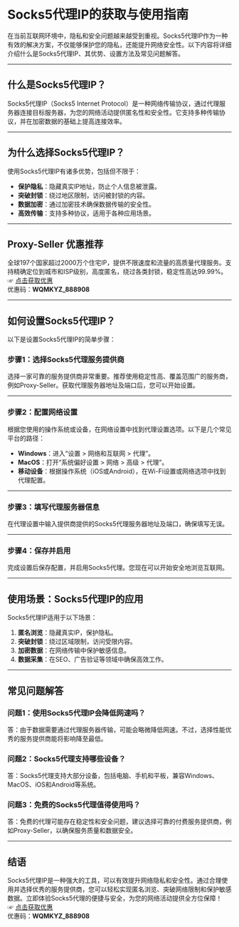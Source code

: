 # Socks5代理IP的获取与使用指南

在当前互联网环境中，隐私和安全问题越来越受到重视。Socks5代理IP作为一种有效的解决方案，不仅能够保护您的隐私，还能提升网络安全性。以下内容将详细介绍什么是Socks5代理IP、其优势、设置方法及常见问题解答。

---

## 什么是Socks5代理IP？

Socks5代理IP（Socks5 Internet Protocol）是一种网络传输协议，通过代理服务器连接目标服务器，为您的网络活动提供匿名性和安全性。它支持多种传输协议，并在加密数据的基础上提高连接效率。

---

## 为什么选择Socks5代理IP？

使用Socks5代理IP有诸多优势，包括但不限于：

- **保护隐私**：隐藏真实IP地址，防止个人信息被泄露。
- **突破封锁**：绕过地区限制，访问被封锁的内容。
- **数据加密**：通过加密技术确保数据传输的安全性。
- **高效传输**：支持多种协议，适用于各种应用场景。

---

## Proxy-Seller 优惠推荐

全球197个国家超过2000万个住宅IP，提供不限速度和流量的高质量代理服务。支持精确定位到城市和ISP级别，高度匿名，绕过各类封锁，稳定性高达99.99%。  
☞ [点击获取优惠](https://bit.ly/proxy-seller-coupon)  
优惠码：**WQMKYZ_888908**

---

## 如何设置Socks5代理IP？

以下是设置Socks5代理IP的简单步骤：

### 步骤1：选择Socks5代理服务提供商

选择一家可靠的服务提供商非常重要。推荐使用稳定性高、覆盖范围广的服务商，例如Proxy-Seller。获取代理服务器地址及端口后，您可以开始设置。

---

### 步骤2：配置网络设置

根据您使用的操作系统或设备，在网络设置中找到代理设置选项。以下是几个常见平台的路径：

- **Windows**：进入“设置 > 网络和互联网 > 代理”。
- **MacOS**：打开“系统偏好设置 > 网络 > 高级 > 代理”。
- **移动设备**：根据操作系统（iOS或Android），在Wi-Fi设置或网络选项中找到代理配置。

---

### 步骤3：填写代理服务器信息

在代理设置中输入提供商提供的Socks5代理服务器地址及端口，确保填写无误。

---

### 步骤4：保存并启用

完成设置后保存配置，并启用Socks5代理。您现在可以开始安全地浏览互联网。

---

## 使用场景：Socks5代理IP的应用

Socks5代理IP适用于以下场景：

1. **匿名浏览**：隐藏真实IP，保护隐私。
2. **突破封锁**：绕过区域限制，访问受限内容。
3. **加密数据**：在网络传输中保护敏感信息。
4. **数据采集**：在SEO、广告验证等领域中确保高效工作。

---

## 常见问题解答

### 问题1：使用Socks5代理IP会降低网速吗？

答：由于数据需要通过代理服务器传输，可能会略微降低网速。不过，选择性能优秀的服务提供商能将影响降至最低。

### 问题2：Socks5代理支持哪些设备？

答：Socks5代理支持大部分设备，包括电脑、手机和平板，兼容Windows、MacOS、iOS和Android等系统。

### 问题3：免费的Socks5代理值得使用吗？

答：免费的代理可能存在稳定性和安全问题，建议选择可靠的付费服务提供商，例如Proxy-Seller，以确保服务质量和数据安全。

---

## 结语

Socks5代理IP是一种强大的工具，可以有效提升网络隐私和安全性。通过合理使用并选择优秀的服务提供商，您可以轻松实现匿名浏览、突破网络限制和保护敏感数据。立即体验Socks5代理的便捷与安全，为您的网络活动提供全方位保障！  
☞ [点击获取优惠](https://bit.ly/proxy-seller-coupon)  
优惠码：**WQMKYZ_888908**
